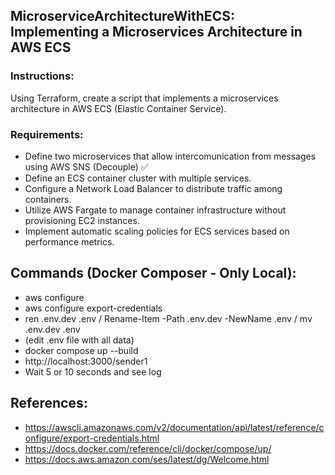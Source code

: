 ## MicroserviceArchitectureWithECS: Implementing a Microservices Architecture in AWS ECS

### Instructions:
Using Terraform, create a script that implements a microservices architecture in AWS ECS (Elastic Container Service).

### Requirements:
- Define two microservices that allow intercomunication from messages using AWS SNS (Decouple) ✅
- Define an ECS container cluster with multiple services.
- Configure a Network Load Balancer to distribute traffic among containers.
- Utilize AWS Fargate to manage container infrastructure without provisioning EC2 instances.
- Implement automatic scaling policies for ECS services based on performance metrics.

## Commands (Docker Composer - Only Local):
- aws configure
- aws configure export-credentials
- ren .env.dev .env / Rename-Item -Path .env.dev -NewName .env / mv .env.dev .env
- (edit .env file with all data)
- docker compose up --build
- http://localhost:3000/sender1
- Wait 5 or 10 seconds and see log

## References:
- https://awscli.amazonaws.com/v2/documentation/api/latest/reference/configure/export-credentials.html
- https://docs.docker.com/reference/cli/docker/compose/up/
- https://docs.aws.amazon.com/ses/latest/dg/Welcome.html